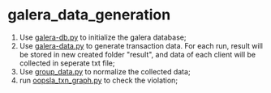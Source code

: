 # galera_data_generation
1. Use [galera-db.py](./galera-db.py) to initialize the galera database;
2. Use [galera-data.py](./galera-data.py) to generate transaction data. For each run, result will be stored in new created folder "result", and data of each client will be collected in seperate txt file;
3. Use [group_data.py](./group_data.py) to normalize the collected data;
4. run [oopsla_txn_graph.py](./oopsla_txn_graph.py) to check the violation;
